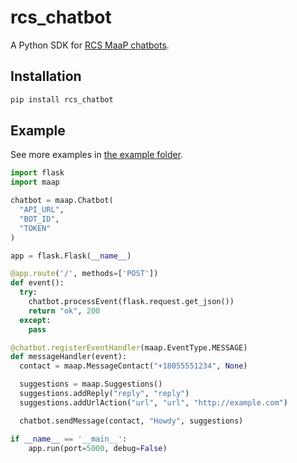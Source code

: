 # rcs_chatbot

A Python SDK for [RCS MaaP chatbots](https://www.gsma.com/futurenetworks/wp-content/uploads/2017/11/FNW.11_v1.0.pdf).

## Installation

```bash
pip install rcs_chatbot
```

## Example

See more examples in [the example folder](https://github.com/pvangool/py-rcs-chatbot/tree/master/example).

```python
import flask
import maap

chatbot = maap.Chatbot(
  "API_URL",
  "BOT_ID",
  "TOKEN"
)

app = flask.Flask(__name__)

@app.route('/', methods=['POST'])
def event():
  try:
    chatbot.processEvent(flask.request.get_json())
    return "ok", 200
  except:
    pass

@chatbot.registerEventHandler(maap.EventType.MESSAGE)
def messageHandler(event):
  contact = maap.MessageContact("+18055551234", None)

  suggestions = maap.Suggestions()
  suggestions.addReply("reply", "reply")
  suggestions.addUrlAction("url", "url", "http://example.com")

  chatbot.sendMessage(contact, "Howdy", suggestions)

if __name__ == '__main__':
    app.run(port=5000, debug=False)
```

